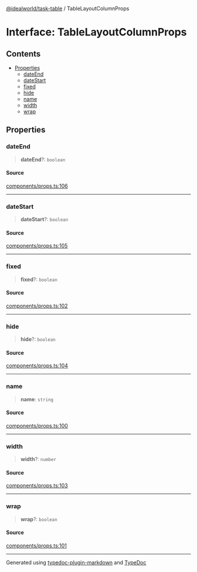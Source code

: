 [@idealworld/task-table](../exports.md) / TableLayoutColumnProps

# Interface: TableLayoutColumnProps

## Contents

- [Properties](TableLayoutColumnProps.md#properties)
  - [dateEnd](TableLayoutColumnProps.md#dateend)
  - [dateStart](TableLayoutColumnProps.md#datestart)
  - [fixed](TableLayoutColumnProps.md#fixed)
  - [hide](TableLayoutColumnProps.md#hide)
  - [name](TableLayoutColumnProps.md#name)
  - [width](TableLayoutColumnProps.md#width)
  - [wrap](TableLayoutColumnProps.md#wrap)

## Properties

### dateEnd

> **dateEnd**?: `boolean`

#### Source

[components/props.ts:106](https://github.com/ideal-world/task-table/blob/b775b5f/src/components/props.ts#L106)

***

### dateStart

> **dateStart**?: `boolean`

#### Source

[components/props.ts:105](https://github.com/ideal-world/task-table/blob/b775b5f/src/components/props.ts#L105)

***

### fixed

> **fixed**?: `boolean`

#### Source

[components/props.ts:102](https://github.com/ideal-world/task-table/blob/b775b5f/src/components/props.ts#L102)

***

### hide

> **hide**?: `boolean`

#### Source

[components/props.ts:104](https://github.com/ideal-world/task-table/blob/b775b5f/src/components/props.ts#L104)

***

### name

> **name**: `string`

#### Source

[components/props.ts:100](https://github.com/ideal-world/task-table/blob/b775b5f/src/components/props.ts#L100)

***

### width

> **width**?: `number`

#### Source

[components/props.ts:103](https://github.com/ideal-world/task-table/blob/b775b5f/src/components/props.ts#L103)

***

### wrap

> **wrap**?: `boolean`

#### Source

[components/props.ts:101](https://github.com/ideal-world/task-table/blob/b775b5f/src/components/props.ts#L101)

***

Generated using [typedoc-plugin-markdown](https://www.npmjs.com/package/typedoc-plugin-markdown) and [TypeDoc](https://typedoc.org/)
